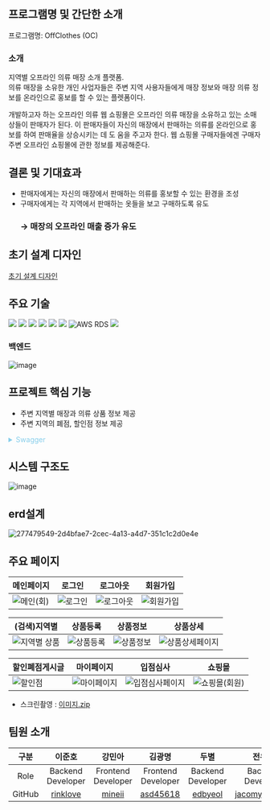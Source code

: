 
##  프로그램명 및 간단한 소개
프로그램명: OffClothes (OC)
### 소개
지역별 오프라인 의류 매장 소개 플랫폼. </br>
의류 매장을 소유한 개인 사업자들은 주변 지역 사용자들에게 매장 정보와 매장 의류 정보를 온라인으로 홍보를 할 수 있는 플렛폼이다.

개발하고자 하는 오프라인 의류 웹 쇼핑몰은 오프라인 의류 매장을 소유하고 있는 소매상들이 판매자가 된다. 이 판매자들이 자신의 매장에서 판매하는 의류를 온라인으로 홍보를 하여 판매율을 상승시키는 데 도
움을 주고자 한다. 웹 쇼핑몰 구매자들에겐 구매자 주변 오프라인 쇼핑몰에 관한 정보를 제공해준다.

## 결론 및 기대효과
- 판매자에게는 자신의 매장에서 판매하는 의류를 홍보할 수 있는 환경을 조성
- 구매자에게는 각 지역에서 판매하는 옷들을 보고 구매하도록 유도
  ### → 매장의 오프라인 매출 증가 유도

## 초기 설계 디자인
[초기 설계 디자인](https://ovenapp.io/view/DHVNWgB1vkW4WYoyKavR0iCfbso5kYty/gCJQ1)
##  주요 기술
<img src="https://img.shields.io/badge/JAVA-007396?style=for-the-badge&logo=java&logoColor=white"> <img src="https://img.shields.io/badge/Spring-6DB33F?style=for-the-badge&logo=Spring&logoColor=white"> <img src="https://img.shields.io/badge/react-61DAFB?style=for-the-badge&logo=react&logoColor=black"> <img src="https://img.shields.io/badge/html-E34F26?style=for-the-badge&logo=html5&logoColor=white"> <img src="https://img.shields.io/badge/css-1572B6?style=for-the-badge&logo=css3&logoColor=white"> <img src="https://img.shields.io/badge/mysql-4479A1?style=for-the-badge&logo=mysql&logoColor=white">  ![AWS RDS](https://img.shields.io/badge/AWS-%23FF9900.svg?style=for-the-badge&logo=amazon-aws&logoColor=white) <img src="https://img.shields.io/badge/github-181717?style=for-the-badge&logo=github&logoColor=white">

### 백엔드
![image](https://github.com/offclothes/finalProject/assets/70208747/e6d694ca-813b-412d-ae3f-064b15b032d7)


## 프로젝트 핵심 기능
- 주변 지역별 매장과 의류 상품 정보 제공
- 주변 지역의 폐점, 할인점 정보 제공

<details><summary style="color:skyblue"> Swagger </summary>

![image](https://github.com/offclothes/backend/assets/70208747/3ab11c10-bc59-4083-a7ad-82c9beab8cf8)
![image](https://github.com/offclothes/backend/assets/70208747/87d8a302-ad0d-4c06-930f-9b77624965e6)
![image](https://github.com/offclothes/backend/assets/70208747/7cdedb1f-6f54-4b67-a25e-31bc3ea45b28)
![image](https://github.com/offclothes/backend/assets/70208747/94d118a7-bcfd-400b-986c-319cf5072872)
![image](https://github.com/offclothes/backend/assets/70208747/c8a2a821-fcec-40c2-b6fa-f4abf26926a0)
</details>


##  시스템 구조도
![image](https://github.com/user-attachments/assets/7c7c36ac-ddb0-4c92-90ad-b41a546e8cce)



## erd설계
![277479549-2d4bfae7-2cec-4a13-a4d7-351c1c2d0e4e](https://github.com/offclothes/finalProject/assets/70208747/41391f19-95ec-448b-8745-44225e96e18d)


## 주요 페이지
|메인페이지|로그인|로그아웃|회원가입|
|-----|---|---|---|
|![메인(회)](https://github.com/user-attachments/assets/d6e85190-fc85-483f-be6e-52eee96af7ae) | ![로그인](https://github.com/user-attachments/assets/a7a4e8ba-bf31-4654-b400-08343e52234b) | ![로그아웃](https://github.com/user-attachments/assets/14ae21ae-8d4e-448d-a85e-15a357c9a94e) |![회원가입](https://github.com/user-attachments/assets/76f6b269-7a7f-450c-a659-303bf70b4380)|

|(검색)지역별|상품등록|상품정보|상품상세|
|-----|---|---|---|
|![지역별 상품](https://github.com/user-attachments/assets/7f1007e1-9eb0-484e-beca-4ad84dafbcf6)|![상품등록](https://github.com/user-attachments/assets/a2b6b0c2-b8fa-4981-8b48-bc7acd6938eb)|![상품정보](https://github.com/user-attachments/assets/8f16db0d-eae2-4ae7-850c-34730d93dc5c)|![상품상세페이지](https://github.com/user-attachments/assets/8dddcb19-e101-45d0-b40c-877e41d8d98d)|

|할인폐점게시글|마이페이지|입점심사|쇼핑몰|
|-----|---|---|---|
|![할인점](https://github.com/user-attachments/assets/70107064-addc-4471-b6f9-ff63b43ff409)|![마이페이지](https://github.com/user-attachments/assets/d8940d29-797c-45cf-9625-7c74331df0d7)| ![입점심사페이지](https://github.com/user-attachments/assets/f5dcdf0e-7996-4296-82cf-fe097cfbbe56)|![쇼핑몰(회원)](https://github.com/user-attachments/assets/efa13b9e-f00d-4bc0-a8e9-28a92c061b61)|


* 스크린촬영 : 
[이미지.zip](https://github.com/offclothes/backend/files/13310736/default.zip)


## 팀원 소개
| 구분 | 이준호 | 강민아 | 김광명 | 두별 | 전유진 |
| :---: | :---: | :---: | :---: | :---: | :---: |
| Role |  Backend Developer | Frontend Developer | Frontend Developer | Backend Developer | Backend Developer | Backend Developer |
| GitHub | [rinklove](https://github.com/rinklove) | [mineii](https://github.com/mineii) | [asd45618](https://github.com/asd45618) | [edbyeol](https://github.com/edbyeol) | [jacomyou1026](https://github.com/jacomyou1026) |

